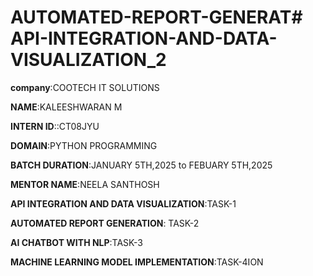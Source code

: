 # AUTOMATED-REPORT-GENERAT# API-INTEGRATION-AND-DATA-VISUALIZATION_2

**company**:COOTECH IT SOLUTIONS

**NAME**:KALEESHWARAN M

**INTERN ID**::CT08JYU

**DOMAIN**:PYTHON PROGRAMMING

**BATCH DURATION**:JANUARY 5TH,2025 to FEBUARY 5TH,2025

**MENTOR NAME**:NEELA SANTHOSH

**API INTEGRATION AND DATA VISUALIZATION**:TASK-1

**AUTOMATED REPORT GENERATION**: TASK-2

**AI CHATBOT WITH NLP**:TASK-3

**MACHINE LEARNING MODEL IMPLEMENTATION**:TASK-4ION
